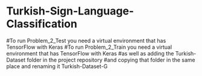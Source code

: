 # Turkish-Sign-Language-Classification

#To run Problem_2_Test you need a virtual environment that has TensorFlow with Keras
#To run Problem_2_Train you need a virtual environment that has TensorFlow with Keras 
#as well as adding the Turkish-Dataset folder in the project repository
#and copying that folder in the same place and renaming it Turkish-Dataset-G
